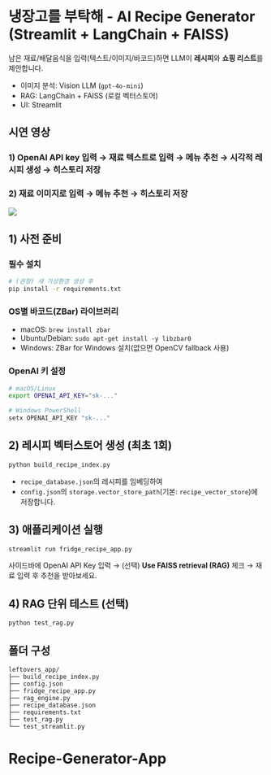 # 냉장고를 부탁해 - AI Recipe Generator (Streamlit + LangChain + FAISS)

남은 재료/배달음식을 입력(텍스트/이미지/바코드)하면 LLM이 **레시피**와 **쇼핑 리스트**를 제안합니다.
- 이미지 분석: Vision LLM (`gpt-4o-mini`)
- RAG: LangChain + FAISS (로컬 벡터스토어)
- UI: Streamlit



## 시연 영상


### **1) OpenAI API key 입력 → 재료 텍스트로 입력 → 메뉴 추천 → 시각적 레시피 생성 → 히스토리 저장**




### **2) 재료 이미지로 입력 → 메뉴 추천 → 히스토리 저장**

<img src="![Image](https://github.com/user-attachments/assets/c1475c3a-8ad8-46df-85df-95b710c1ac68)">



## 1) 사전 준비

### 필수 설치
```bash
# (권장) 새 가상환경 생성 후
pip install -r requirements.txt
```

### OS별 바코드(ZBar) 라이브러리
- macOS: `brew install zbar`
- Ubuntu/Debian: `sudo apt-get install -y libzbar0`
- Windows: ZBar for Windows 설치(없으면 OpenCV fallback 사용)

### OpenAI 키 설정
```bash
# macOS/Linux
export OPENAI_API_KEY="sk-..."

# Windows PowerShell
setx OPENAI_API_KEY "sk-..."
```

## 2) 레시피 벡터스토어 생성 (최초 1회)

```bash
python build_recipe_index.py
```
- `recipe_database.json`의 레시피를 임베딩하여
- `config.json`의 `storage.vector_store_path`(기본: `recipe_vector_store`)에 저장합니다.

## 3) 애플리케이션 실행

```bash
streamlit run fridge_recipe_app.py
```
사이드바에 OpenAI API Key 입력 → (선택) **Use FAISS retrieval (RAG)** 체크 → 재료 입력 후 추천을 받아보세요.

## 4) RAG 단위 테스트 (선택)

```bash
python test_rag.py
```


## 폴더 구성
```
leftovers_app/
├── build_recipe_index.py
├── config.json
├── fridge_recipe_app.py
├── rag_engine.py
├── recipe_database.json
├── requirements.txt
├── test_rag.py
└── test_streamlit.py
```
# Recipe-Generator-App
